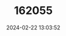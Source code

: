 ---
title: "162055"
category: "Genista holopetala"
draft: false
date: 2024-02-22 13:03:52
languages:
  English: ["Primorska Whin", "Entire-Petalled Gorse"]
  Croatian: ["Cijelolatična žutilovka"]
  Italian: ["Ginestra dei Ghiaioni"]
  Slovenian: ["Primorska košeničica"]
---